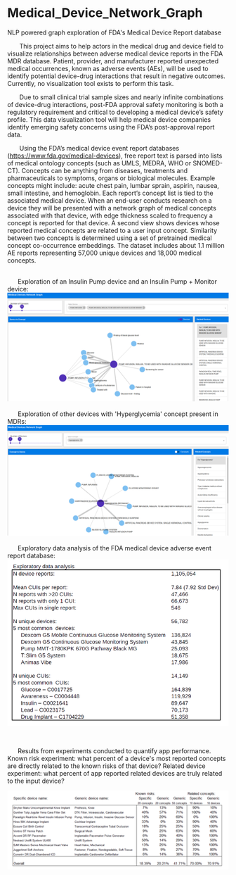 # Medical_Device_Network_Graph
NLP powered graph exploration of FDA's Medical Device Report database

&nbsp;&nbsp;&nbsp;&nbsp;&nbsp;&nbsp;&nbsp;This project aims to help actors in the medical drug and device field to visualize relationships between adverse medical device reports in the FDA MDR database. Patient, provider, and manufacturer reported unexpected medical occurrences, known as adverse events (AEs), will be used to identify potential device-drug interactions that result in negative outcomes. Currently, no visualization tool exists to perform this task.

&nbsp;&nbsp;&nbsp;&nbsp;&nbsp;&nbsp;&nbsp;Due to small clinical trial sample sizes and nearly infinite combinations of device-drug interactions, post-FDA approval safety monitoring is both a regulatory requirement and critical to developing a medical device’s safety profile. This data visualization tool will help medical device companies identify emerging safety concerns using the FDA’s post-approval report data.

&nbsp;&nbsp;&nbsp;&nbsp;&nbsp;&nbsp;&nbsp;Using the FDA’s medical device event report databases (https://www.fda.gov/medical-devices), free report text is parsed into lists of medical ontology concepts (such as UMLS, MEDRA, WHO or SNOMED-CT). Concepts can be anything from diseases, treatments and pharmaceuticals to symptoms, organs or biological molecules. Example concepts might include: acute chest pain, lumbar sprain, aspirin, nausea, small intestine, and hemoglobin. Each report’s concept list is tied to the associated medical device. When an end-user conducts research on a device they will be presented with a network graph of medical concepts associated with that device, with edge thickness scaled to frequency a concept is reported for that device. A second view shows devices whose reported medical concepts are related to a user input concept. Similarity between two concepts is determined using a set of pretrained medical concept co-occurrence embeddings. The dataset includes about 1.1 million AE reports representing 57,000 unique devices and 18,000 medical concepts.

<br>
&nbsp;&nbsp;&nbsp;&nbsp;&nbsp;&nbsp;Exploration of an Insulin Pump device and an Insulin Pump + Monitor device:
<br>
<center><img src='2x insulin pumps.png'></img></center>
<br>
&nbsp;&nbsp;&nbsp;&nbsp;&nbsp;&nbsp;Exploration of other devices with 'Hyperglycemia' concept present in MDRs:
<br>
<center><img src='hyperglycemia related devices.png'></img></center>
<br>
&nbsp;&nbsp;&nbsp;&nbsp;&nbsp;&nbsp;Exploratory data analysis of the FDA medical device adverse event report database:
<br>
<center><img src='MDR EDA.png'></img></center>

&nbsp;&nbsp;&nbsp;&nbsp;&nbsp;&nbsp;

&nbsp;&nbsp;&nbsp;&nbsp;&nbsp;&nbsp;Results from experiments conducted to quantify app performance. Known risk experiment: what percent of a device's most reported concepts are directly related to the known risks of that device? Related device experiment: what percent of app reported related devices are truly related to the input device?
<center><img src='MDR graph exp results.png'></img></center>
